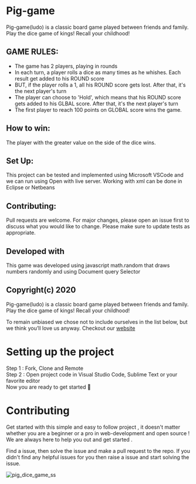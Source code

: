 # Pig-game

Pig-game(ludo) is a classic board game played between friends and family. Play the dice game of kings! Recall your childhood!


## GAME RULES:

- The game has 2 players, playing in rounds
- In each turn, a player rolls a dice as many times as he whishes. Each result get added to his ROUND score
- BUT, if the player rolls a 1, all his ROUND score gets lost. After that, it's the next player's turn
- The player can choose to 'Hold', which means that his ROUND score gets added to his GLBAL score. After that, it's the next player's turn
- The first player to reach 100 points on GLOBAL score wins the game.


## How to win:
The player with the greater value on the side of the dice wins.

## Set Up:
This project can be tested and implemented using Microsoft VSCode and we can run using Open with live server. 
Working with xml can be done in Eclipse or Netbeans 



## Contributing:
Pull requests are welcome. For major changes, please open an issue first to discuss what you would like to change.
Please make sure to update tests as appropriate.

## Developed with
This game was developed using javascript math.random that draws numbers randomly and using Document query Selector 

## Copyright(c) 2020

Pig-game(ludo) is a classic board game played between friends and family. Play the dice game of kings! Recall your childhood!

 To remain unbiased we chose not to include ourselves in the list below, but we think you’ll love us anyway.
Checkout our [website](https://gouri-panda.github.io/Pig-game/)

# Setting up the project
Step 1 : Fork, Clone and Remote </br>
Step 2 : Open project code in Visual Studio Code, Sublime Text or your favorite editor</br>
Now you are ready to get started 🎉 



# Contributing
Get started with this simple and easy to follow project , it doesn't matter whether you are a beginner or a pro in web-development and open source !
We are always here to help you out and get started . </br>

Find a issue, then solve the issue and make a pull request to the repo. If you didn't find any helpful issues for you then raise a issue and start solving the issue.

![pig_dice_game_ss](https://user-images.githubusercontent.com/43576162/95025880-d6a0c700-06aa-11eb-863b-695c089cb0fe.png)
